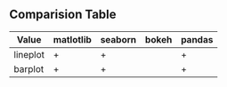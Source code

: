 ## Comparision Table

| Value | matlotlib | seaborn | bokeh | pandas |
| --- | --- | --- | --- | --- |
| lineplot| + | + | | + |
| barplot | + | + |  | + |
